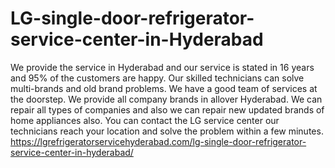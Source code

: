 # LG-single-door-refrigerator-service-center-in-Hyderabad
 We provide the service in Hyderabad and our service is stated in 16 years and 95% of the customers are happy. Our skilled technicians can solve multi-brands and old brand problems. We have a good team of services at the doorstep. We provide all company brands in allover Hyderabad. We can repair all types of companies and also we can repair new updated brands of home appliances also. You can contact the LG service center our technicians reach your location and solve the problem within a few minutes.  https://lgrefrigeratorservicehyderabad.com/lg-single-door-refrigerator-service-center-in-hyderabad/
